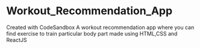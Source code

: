 # Workout_Recommendation_App
Created with CodeSandbox
A workout recommendation app where you can find exercise to train particular body part made using HTML,CSS and ReactJS
